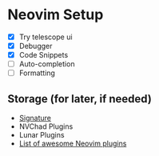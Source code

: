 # Neovim Setup
- [X] Try telescope ui
- [X] Debugger
- [X] Code Snippets
- [ ] Auto-completion
- [ ] Formatting

## Storage (for later, if needed)
- [Signature](https://github.com/ray-x/lsp_signature.nvim)
- NVChad Plugins
- Lunar Plugins
- [List of awesome Neovim plugins](https://github.com/rockerBOO/awesome-neovim)

